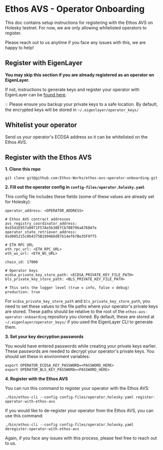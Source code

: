 # Ethos AVS - Operator Onboarding

This doc contains setup instructions for registering with the Ethos AVS on Holesky testnet. For now, we are only allowing whitelisted operators to register.

Please reach out to us anytime if you face any issues with this, we are happy to help!

## Register with EigenLayer

**You may skip this section if you are already registered as an operator on EigenLayer.**

If not, instructions to generate keys and register your operator with EigenLayer can be [found here](https://docs.eigenlayer.xyz/eigenlayer/operator-guides/operator-installation).

💡 Please ensure you backup your private keys to a safe location. By default, the encrypted keys will be stored in `~/.eigenlayer/operator_keys/`

## Whitelist your operator

Send us your operator's ECDSA address so it can be whitelisted on the Ethos AVS.

## Register with the Ethos AVS

**1. Clone this repo**
```bash!
git clone git@github.com:Ethos-Works/ethos-avs-operator-onboarding.git
```

**2. Fill out the operator config in `config-files/operator.holesky.yaml`**

This config file includes these fields (some of these values are already set for Holesky):
```bash!
operator_address: <OPERATOR_ADDRESS>

# Ethos AVS contract addresses
avs_registry_coordinator_address: 0x55d1E957a0071F57Ae5b38EfCb70B796aA768A7e
operator_state_retriever_address: 0xd085215c0b4375B19946Dd87b14ef67Be35F9ff5

# ETH RPC URL
eth_rpc_url: <ETH_RPC_URL>
eth_ws_url: <ETH_WS_URL>

chain_id: 17000

# Operator keys
ecdsa_private_key_store_path: <ECDSA_PRIVATE_KEY_FILE_PATH>
bls_private_key_store_path: <BLS_PRIVATE_KEY_FILE_PATH>

# This sets the logger level (true = info, false = debug)
production: true
```

For `ecdsa_private_key_store_path` and `bls_private_key_store_path`, you need to set these values to the file paths where your operator's private keys are stored. These paths should be relative to the root of the `ethos-avs-operator-onboarding` repository you cloned. By default, these are stored at `~/.eigenlayer/operator_keys/` if you used the EigenLayer CLI to generate them.

**3. Set your key decryption passwords**

You would have entered passwords while creating your private keys earlier. These passwords are needed to decrypt your operator's private keys. You should set these in environment variables:
```bash!
export OPERATOR_ECDSA_KEY_PASSWORD=<PASSWORD_HERE>
export OPERATOR_BLS_KEY_PASSWORD=<PASSWORD_HERE>
```

**4. Register with the Ethos AVS**

You can run this command to register your operator with the Ethos AVS:
```bash!
./bin/ethos-cli --config config-files/operator.holesky.yaml register-operator-with-ethos-avs
```

If you would like to de-register your operator from the Ethos AVS, you can use this command:
```bash!
./bin/ethos-cli --config config-files/operator.holesky.yaml deregister-operator-with-ethos-avs
```

Again, if you face any issues with this process, please feel free to reach out to us.
